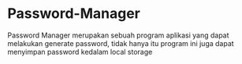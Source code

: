 # Password-Manager
Password Manager merupakan sebuah program aplikasi yang dapat melakukan generate password, tidak hanya itu program ini juga dapat menyimpan password kedalam local storage
